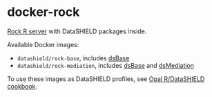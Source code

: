 # docker-rock

[Rock R server](https://www.obiba.org/pages/products/rock/) with DataSHIELD packages inside.

Available Docker images:

* `datashield/rock-base`, includes [dsBase](https://github.com/datashield/dsBase) 
* `datashield/rock-mediation`, includes [dsBase](https://github.com/datashield/dsBase) and [dsMediation](https://github.com/datashield/dsMediation)

To use these images as DataSHIELD profiles, see [Opal R/DataSHIELD cookbook](https://opaldoc.obiba.org/en/latest/cookbook/r-datashield.html).
